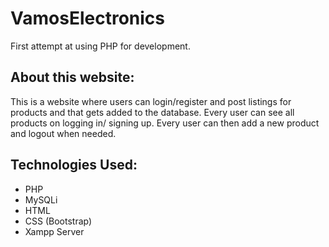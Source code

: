 # VamosElectronics
First attempt at using PHP for development.
## About this website:
This is a website where users can login/register and post listings for products and that gets added to the database. 
Every user can see all products on logging in/ signing up. 
Every user can then add a new product and logout when needed.

## Technologies Used:
* PHP
* MySQLi
* HTML
* CSS (Bootstrap)
* Xampp Server
